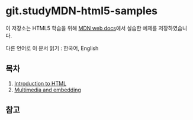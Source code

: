 # git.studyMDN-html5-samples

이 저장소는 HTML5 학습을 위해 [MDN web docs](https://developer.mozilla.org/ko/docs/Web/HTML)에서 실습한 예제를 저장하였습니다.

다른 언어로 이 문서 읽기 : 한국어, English

##  목차
1. [Introduction to HTML](https://github.com/jinseobhong/git.studyMDN-html5-samples/blob/master/1.Introduction-to-HTML/README.md)
2. [Multimedia and embedding](https://github.com/jinseobhong/git.studyMDN-html5-samples/blob/master/2.Multimedia-and-embedding/README.md)

##  참고

